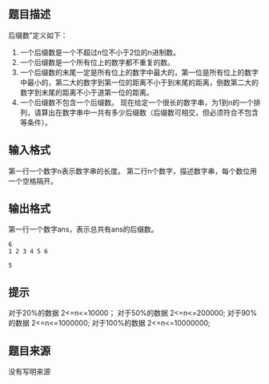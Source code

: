 


## 题目描述
后缀数”定义如下：
1.	一个后缀数是一个不超过n位不小于2位的n进制数。
2.	一个后缀数是一个所有位上的数字都不重复的数。
3.	一个后缀数的末尾一定是所有位上的数字中最大的，第一位是所有位上的数字中最小的，第二大的数字到第一位的距离不小于到末尾的距离，倒数第二大的数字到末尾的距离不小于道第一位的距离。
4.	一个后缀数不包含一个后缀数。
现在给定一个很长的数字串，为1到n的一个排列，请算出在数字串中一共有多少后缀数（后缀数可相交，但必须符合不包含等条件）。
## 输入格式
第一行一个数字n表示数字串的长度。
第二行n个数字，描述数字串，每个数位用一个空格隔开。
## 输出格式
第一行一个数字ans，表示总共有ans的后缀数。

```input1
6
1 2 3 4 5 6

```

```output1
5
```

## 提示
对于20%的数据 2<=n<=10000；
对于50%的数据 2<=n<=200000;
对于90%的数据 2<=n<=1000000;
对于100%的数据 2<=n<=10000000;
## 题目来源
没有写明来源


